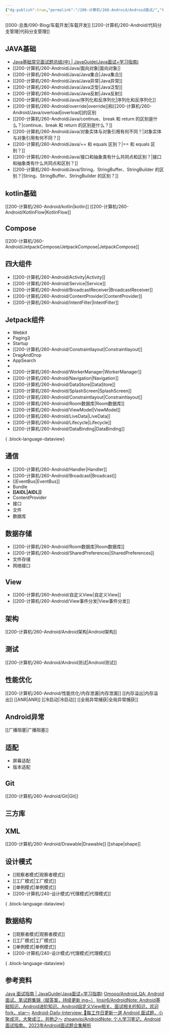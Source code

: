 ```yaml
---
{"dg-publish":true,"permalink":"/200-计算机/260-Android/Android面试/","tags":["面试/Android","Java"],"noteIcon":""}
---
```



[[000-总类/090-Blog/车载开发\|车载开发]]
[[200-计算机/260-Android/代码分支管理\|代码分支管理]]



## JAVA基础
- [Java基础常见面试题总结(中) | JavaGuide(Java面试+学习指南)](https://javaguide.cn/java/basis/java-basic-questions-02.html)
- [[200-计算机/260-Android/Java/面向对象\|面向对象]]
- [[200-计算机/260-Android/Java/Java集合\|Java集合]]
- [[200-计算机/260-Android/Java/Java异常\|Java异常]]
- [[200-计算机/260-Android/Java/Java泛型\|Java泛型]]
- [[200-计算机/260-Android/Java/Java反射\|Java反射]]
- [[200-计算机/260-Android/Java/序列化和反序列化\|序列化和反序列化]]
- [[200-计算机/260-Android/override\|override]]和[[200-计算机/260-Android/Java/overload\|overload]]的区别
- [[200-计算机/260-Android/Java/continue、break 和 return 的区别是什么？\|continue、break 和 return 的区别是什么？]]
- [[200-计算机/260-Android/Java/对象实体与对象引用有何不同？\|对象实体与对象引用有何不同？]]
- [[200-计算机/260-Android/Java/== 和 equals 区别？\|== 和 equals 区别？]]
- [[200-计算机/260-Android/Java/接口和抽象类有什么共同点和区别？\|接口和抽象类有什么共同点和区别？]]
- [[200-计算机/260-Android/Java/String、StringBuffer、StringBuilder 的区别？\|String、StringBuffer、StringBuilder 的区别？]]

## kotlin基础
[[200-计算机/260-Android/kotlin\|kotlin]]
[[200-计算机/260-Android/KotlinFlow\|KotlinFlow]]

## Compose
[[200-计算机/260-Android/JetpackCompose/JetpackCompose\|JetpackCompose]]
## 四大组件
- [[200-计算机/260-Android/Activity\|Activity]]
- [[200-计算机/260-Android/Service\|Service]]
- [[200-计算机/260-Android/BroadcastReceiver\|BroadcastReceiver]]
- [[200-计算机/260-Android/ContentProvider\|ContentProvider]]
- [[200-计算机/260-Android/IntentFilter\|IntentFilter]]

## Jetpack组件
- Webkit
- Paging3
- Startup
- [[200-计算机/260-Android/Constraintlayout\|Constraintlayout]]
- DragAndDrop
- AppSearch
- 
- [[200-计算机/260-Android/WorkerManager\|WorkerManager]]
- [[200-计算机/260-Android/Navigation\|Navigation]]
- [[200-计算机/260-Android/DataStore\|DataStore]]
- [[200-计算机/260-Android/SplashScreen\|SplashScreen]]
- [[200-计算机/260-Android/Constraintlayout\|Constraintlayout]]
- [[200-计算机/260-Android/Room数据库\|Room数据库]]
- [[200-计算机/260-Android/ViewModel\|ViewModel]]
- [[200-计算机/260-Android/LiveData\|LiveData]]
- [[200-计算机/260-Android/Lifecycle\|Lifecycle]]
- [[200-计算机/260-Android/DataBinding\|DataBinding]]

{ .block-language-dataview}

## 通信
- [[200-计算机/260-Android/Handler\|Handler]]
- [[200-计算机/260-Android/Broadcast\|Broadcast]]
- [[EventBus\|EventBus]]
- Bundle
- **[[AIDL\|AIDL]]**
- ContentProvider
- 接口
- 文件
- 数据库



## 数据存储
- [[200-计算机/260-Android/Room数据库\|Room数据库]]
- [[200-计算机/260-Android/SharedPreferences\|SharedPreferences]]
- 文件存储
- 网络接口

## View
- [[200-计算机/260-Android/自定义View\|自定义View]]
- [[200-计算机/260-Android/View事件分发\|View事件分发]]

## 架构
[[200-计算机/260-Android/Android架构\|Android架构]]

## 测试
[[200-计算机/260-Android/Android测试\|Android测试]]



## 性能优化
[[200-计算机/260-Android/性能优化/内存泄漏\|内存泄漏]]
[[内存溢出\|内存溢出]]
[[ANR\|ANR]]
[[冷启动\|冷启动]]
[[全局异常捕获\|全局异常捕获]]


## Android异常
[[广播阻塞\|广播阻塞]]


## 适配
- 屏幕适配
- 版本适配

## Git
[[200-计算机/260-Android/Git\|Git]]

## 三方库

## XML
[[200-计算机/260-Android/Drawable\|Drawable]]
[[shape\|shape]]

## 设计模式
- [[观察者模式\|观察者模式]]
- [[工厂模式\|工厂模式]]
- [[单例模式\|单例模式]]
- [[200-计算机/240-设计模式/代理模式\|代理模式]]

{ .block-language-dataview}

## 数据结构
- [[观察者模式\|观察者模式]]
- [[工厂模式\|工厂模式]]
- [[单例模式\|单例模式]]
- [[200-计算机/240-设计模式/代理模式\|代理模式]]

{ .block-language-dataview}

## 参考资料
[Java 面试指南 | JavaGuide(Java面试+学习指南)](https://javaguide.cn/)
[Omooo/Android_QA: Android 面试、笔试题集锦（赋答案，持续更新 ing~）](https://github.com/Omooo/Android_QA)
[linsir6/AndroidNote: Android基础知识、Android进阶知识、Android自定义View相关、面试相关的知识，欢迎fork，star～](https://github.com/linsir6/AndroidNote)
[Android-Daily-Interview: :pushpin:每工作日更新一道 Android 面试题，小聚成河，大聚成江，共勉之～](https://github.com/Moosphan/Android-Daily-Interview)
[zhpanvip/AndroidNote: 个人学习笔记，Android面试指南。](https://github.com/zhpanvip/AndroidNote)
[2023年Android面试题合集解析](https://gitee.com/hu-laopi/NewDevBooks)